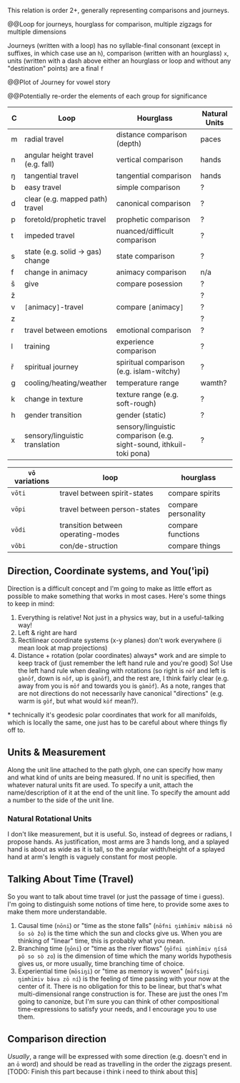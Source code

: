 This relation is order 2+, generally representing comparisons and journeys.

@@Loop for journeys, hourglass for comparison, multiple zigzags for multiple dimensions

Journeys (written with a loop) has no syllable-final consonant (except in suffixes, in which case use an `h`), comparison (written with an hourglass) `x`, units (written with a dash above either an hourglass or loop and without any "destination" points) are a final `f`

@@Plot of Journey for vowel story

@@Potentially re-order the elements of each group for significance

| C   | Loop                              | Hourglass                                                           | Natural Units |
| --- | --------------------------------- | ------------------------------------------------------------------- | ------------- |
| m   | radial travel                     | distance comparison (depth)                                         | paces         |
| n   | angular height travel (e.g. fall) | vertical comparison                                                 | hands         |
| ŋ   | tangential travel                 | tangential comparison                                               | hands         |
| b   | easy travel                       | simple comparison                                                   | ?             |
| d   | clear (e.g. mapped path) travel   | canonical comparison                                                | ?             |
| p   | foretold/prophetic travel         | prophetic comparison                                                | ?             |
| t   | impeded travel                    | nuanced/difficult comparison                                        | ?             |
| s   | state  (e.g. solid -> gas) change | state comparison                                                    | ?             |
| f   | change in animacy                 | animacy comparison                                                  | n/a           |
| š   | give                              | compare posession                                                   | ?             |
| ž   |                                   |                                                                     | ?             |
| v   | `[`animacy`]`-travel              | compare `[`animacy`]`                                               | ?             |
| z   |                                   |                                                                     | ?             |
| r   | travel between emotions           | emotional comparison                                                | ?             |
| l   | training                          | experience comparison                                               | ?             |
| ř   | spiritual journey                 | spiritual comparison (e.g. islam-witchy)                            | ?             |
| g   | cooling/heating/weather           | temperature range                                                   | wamth?        |
| k   | change in texture                 | texture range (e.g. soft-rough)                                     | ?             |
| h   | gender transition                 | gender (static)                                                     | ?             |
| x   | sensory/linguistic translation    | sensory/linguistic comparison (e.g. sight-sound, ithkuil-toki pona) | ?             |

| `vō` variations | loop                               | hourglass           |
| --------------- | ---------------------------------- | ------------------- |
| `vōti`          | travel between spirit-states       | compare spirits     |
| `vōpi`          | travel between person-states       | compare personality |
| `vōdi`          | transition between operating-modes | compare functions   |
| `vōbi`          | con/de-struction                   | compare things      |

## Direction, Coordinate systems, and You('ìpi)
Direction is a difficult concept and I'm going to make as little effort as possible to make something that works in most cases. Here's some things to keep in mind:
1. Everything is relative! Not just in a physics way, but in a useful-talking way! 
2. Left & right are hard
3. Rectilinear coordinate systems (x-y planes) don't work everywhere (i mean look at map projections)
4. Distance + rotation (polar coordinates) always\* work  and are simple to keep track of (just remember the left hand rule and you're good)
So! Use the left hand rule when dealing with rotations (so right is `nōf` and left is `gànōf`, down is `nōf`, up is `gànōf`), and the rest are, I think fairly clear (e.g. away from you is `mōf` and towards you is `gàmōf`). As a note, ranges that are not directions do not necessarily have canonical "directions" (e.g. warm is `gōf`, but what would `kōf` mean?).

\* technically it's geodesic polar coordinates that work for all manifolds, which is locally the same, one just has to be careful about where things fly off to.

## Units & Measurement
Along the unit line attached to the path glyph, one can specify how many and what kind of units are being measured. If no unit is specified, then whatever natural units fit are used. To specify a unit, attach the name/description of it at the end of the unit line. To specify the amount add a number to the side of the unit line.

### Natural Rotational Units
I don't like measurement, but it is useful. So, instead of degrees or radians, I propose hands. As justification, most arms are 3 hands long, and a splayed hand is about as wide as it is tall, so the angular width/height of a splayed hand at arm's length is vaguely constant for most people.

## Talking About Time (Travel)
So you want to talk about time travel (or just the passage of time i guess). I'm going to distinguish some notions of time here, to provide some axes to make them more understandable.
1. Causal time (`nōni`) or "time as the stone falls" (`nōfni ŋimhīmiv mábisá nō šo sò žo`) is the time which the sun and clocks give us. When you are thinking of "linear" time, this is probably what you mean.
2. Branching time (`ŋōni`) or "time as the river flows" (`ŋōfni ŋimhīmiv ŋísá pō so sò zo`) is the dimension of time which the many worlds hypothesis gives us, or more usually, time branching time of choice.
3. Experiential time (`mōsiŋi`) or "time as memory is woven" (`mōfsiŋi ŋimhīmiv báva zō ní`) is the feeling of time passing with your now at the center of it. There is no obligation for this to be linear, but that's what multi-dimensional range construction is for.
These are just the ones I'm going to canonize, but I'm sure you can think of other compositional time-expressions to satisfy your needs, and I encourage you to use them.

## Comparison direction
*Usually*, a range will be expressed with some direction (e.g. doesn't end in an `ō` word) and should be read as travelling in the order the zigzags present. \[TODO: Finish this part because i think i need to think about this\]